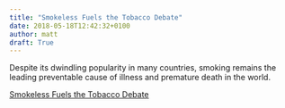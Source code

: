 ```yaml
---
title: "Smokeless Fuels the Tobacco Debate"
date: 2018-05-18T12:42:32+0100
author: matt
draft: True
---
```

Despite its dwindling popularity in many countries, smoking remains the leading preventable cause of illness and premature death in the world.

[ Smokeless Fuels the Tobacco Debate ]( http://www.genre.com/knowledge/blog/smokeless-fuels-the-tobacco-debate-en.html )
